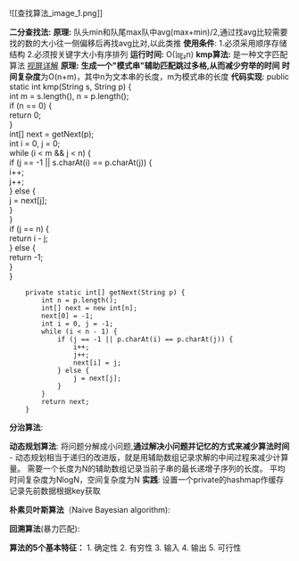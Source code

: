 ![[查找算法_image_1.png]]

**二分查找法:**
	**原理:**
	队头min和队尾max队中avg(max+min)/2,通过找avg比较需要找的数的大小往一侧偏移后再找avg比对,以此类推
	**使用条件**: 1.必须采用顺序存储结构 2.必须按关键字大小有序排列
	**运行时间:** O(㏒₂n)
**kmp算法:**
	是一种文字匹配算法
	[视屏详解](https://www.youtube.com/watch?v=af1oqpnH1vA)
	**原理:**  **生成一个"模式串"辅助匹配跳过多格,从而减少穷举的时间**
	**时间复杂度**为O(n+m)，其中n为文本串的长度，m为模式串的长度
	**代码实现**:
		public static int kmp(String s, String p) {  
		    int m = s.length(), n = p.length();  
		    if (n == 0) {  
		        return 0;  
		    }  
		    int[] next = getNext(p);  
		    int i = 0, j = 0;  
		    while (i < m && j < n) {  
		        if (j == -1 || s.charAt(i) == p.charAt(j)) {  
		            i++;  
		            j++;  
		        } else {  
		            j = next[j];  
		        }  
		    }  
		    if (j == n) {  
		        return i - j;  
		    } else {  
		        return -1;  
		    }  
		}  
		  
		private static int[] getNext(String p) {  
		    int n = p.length();  
		    int[] next = new int[n];  
		    next[0] = -1;  
		    int i = 0, j = -1;  
		    while (i < n - 1) {  
		        if (j == -1 || p.charAt(i) == p.charAt(j)) {  
		            i++;  
		            j++;  
		            next[i] = j;  
		        } else {  
		            j = next[j];  
		        }  
		    }  
		    return next;  
		}
**分治算法**:

**动态规划算法**:
	将问题分解成小问题,**通过解决小问题并记忆的方式来减少算法时间**
	-
	动态规划相当于递归的改进版，就是用辅助数组记录求解的中间过程来减少计算量。 需要一个长度为N的辅助数组记录当前子串的最长递增子序列的长度。 平均时间复杂度为NlogN，空间复杂度为N
	**实践**:
		设置一个private的hashmap作缓存记录先前数据根据key获取





**朴素贝叶斯算法**（Naive Bayesian algorithm):

**回溯算法**(暴力匹配):

**算法的5个基本特征：**
	1. 确定性
	2. 有穷性
	3. 输入
	4. 输出
	5. 可行性












